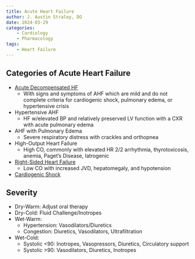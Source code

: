 ```yaml
---
title: Acute Heart Failure
author: J. Austin Straley, DO
date: 2024-03-29
categories:
    - Cardiology
    - Pharmacology
tags:
    - Heart Failure
---
```


## Categories of Acute Heart Failure

- [Acute Decompensated HF][1]
  - With signs and symptoms of AHF which are mild and do not complete criteria for cardiogenic shock, pulmonary edema, or hypertensive crisis
- Hypertensive AHF
  - HF w/elevated BP and relatively preserved LV function with a CXR with acute pulmonary edema
- AHF with Pulmonary Edema
  - Severe respiratory distress with crackles and orthopnea
- High-Output Heart Failure
  - High CO, commonly with elevated HR 2/2 arrhythmia, thyrotoxicosis, anemia, Paget’s Disease, Iatrogenic
- [Right-Sided Heart Failure][5]
  - Low CO with increased JVD, hepatomegaly, and hypotension
- [Cardiogenic Shock][6]

## Severity

- Dry-Warm: Adjust oral therapy
- Dry-Cold: Fluid Challenge/Inotropes
- Wet-Warm:
  - Hypertension: Vasodilators/Diuretics
  - Congestion: Diuretics, Vasodilators, Ultrafiltration
- Wet-Cold:
  - Systolic <90: Inotropes, Vasopressors, Diuretics, Circulatory support
  - Systolic >90: Vasodilators, Diuretics, Inotropes

[1]: /docs/im-guide/cards/heart-failure/acute-hf/acute-decompensated-hf.md
[5]: /docs/im-guide/cards/cardiac-critical-care/rv-failure.md
[6]: /docs/im-guide/cards/cardiac-critical-care/cardiogenic-shock.md
